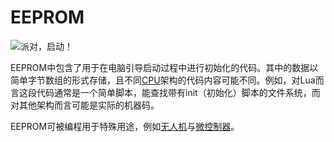 # EEPROM

![派对，启动！](oredict:oc:eeprom)

EEPROM中包含了用于在电脑引导启动过程中进行初始化的代码。其中的数据以简单字节数组的形式存储，且不同[CPU](cpu1.md)架构的代码内容可能不同。例如，对Lua而言这段代码通常是一个简单脚本，能查找带有init（初始化）脚本的文件系统，而对其他架构而言可能是实际的机器码。

EEPROM可被编程用于特殊用途，例如[无人机](drone.md)与[微控制器](../block/microcontroller.md)。
